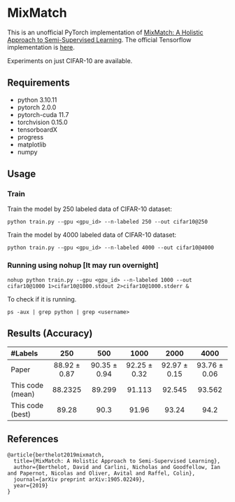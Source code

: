 # MixMatch
This is an unofficial PyTorch implementation of [MixMatch: A Holistic Approach to Semi-Supervised Learning](https://arxiv.org/abs/1905.02249). 
The official Tensorflow implementation is [here](https://github.com/google-research/mixmatch).

Experiments on just CIFAR-10 are available.


## Requirements
- python 3.10.11
- pytorch 2.0.0
- pytorch-cuda 11.7
- torchvision 0.15.0 
- tensorboardX
- progress
- matplotlib
- numpy

## Usage

### Train
Train the model by 250 labeled data of CIFAR-10 dataset:

```
python train.py --gpu <gpu_id> --n-labeled 250 --out cifar10@250
```

Train the model by 4000 labeled data of CIFAR-10 dataset:

```
python train.py --gpu <gpu_id> --n-labeled 4000 --out cifar10@4000
```

### Running using nohup [It may run overnight]
```
nohup python train.py --gpu <gpu_id> --n-labeled 1000 --out cifar10@1000 1>cifar10@1000.stdout 2>cifar10@1000.stderr &
```

To check if it is running.
```
ps -aux | grep python | grep <username>
```

## Results (Accuracy)
| #Labels | 250 | 500 | 1000 | 2000| 4000 |
|:---|:---:|:---:|:---:|:---:|:---:|
|Paper | 88.92 ± 0.87 | 90.35 ± 0.94 | 92.25 ± 0.32| 92.97 ± 0.15 |93.76 ± 0.06|
|This code (mean) | 88.2325 | 89.299 | 91.113 | 92.545 | 93.562 |
|This code (best) | 89.28 | 90.3 | 91.96 | 93.24 | 94.2 |

## References
```
@article{berthelot2019mixmatch,
  title={MixMatch: A Holistic Approach to Semi-Supervised Learning},
  author={Berthelot, David and Carlini, Nicholas and Goodfellow, Ian and Papernot, Nicolas and Oliver, Avital and Raffel, Colin},
  journal={arXiv preprint arXiv:1905.02249},
  year={2019}
}
```
